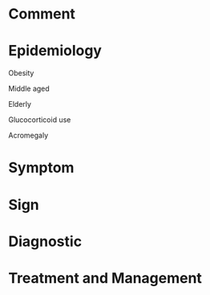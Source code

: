 # Comment

# Epidemiology

Obesity

Middle aged

Elderly

Glucocorticoid use

Acromegaly

# Symptom

# Sign

# Diagnostic

# Treatment and Management
